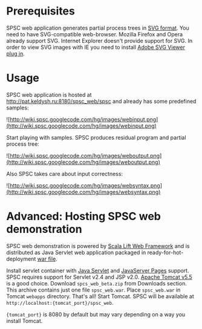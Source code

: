 # Prerequisites #

SPSC web application generates partial process trees in [SVG format](http://www.w3.org/Graphics/SVG/). You need to have SVG-compatible web-browser. Mozilla Firefox and Opera already support SVG. Internet Explorer doesn't provide support for SVG. In order to view SVG images with IE you need to install [Adobe SVG Viewer plug in](http://www.adobe.com/svg/viewer/install/main.html).

# Usage #
SPSC web application is hosted at http://pat.keldysh.ru:8180/spsc_web/spsc and already has  some predefined samples:

![http://wiki.spsc.googlecode.com/hg/images/webinput.png](http://wiki.spsc.googlecode.com/hg/images/webinput.png)

Start playing with samples. SPSC produces residual program and partial process tree:

![http://wiki.spsc.googlecode.com/hg/images/weboutput.png](http://wiki.spsc.googlecode.com/hg/images/weboutput.png)

Also SPSC takes care about input correctness:

![http://wiki.spsc.googlecode.com/hg/images/websyntax.png](http://wiki.spsc.googlecode.com/hg/images/websyntax.png)

# Advanced: Hosting SPSC web demonstration #
SPSC web demonstration is powered by [Scala Lift Web Framework](http://liftweb.net) and is distributed as Java Servlet web application packaged in ready-for-hot-deployment [war file](http://en.wikipedia.org/wiki/Sun_WAR_(file_format)).

Install servlet container with [Java Servlet](http://java.sun.com/products/servlets) and [JavaServer Pages](http://java.sun.com/products/jsp) support. SPSC requires support for Servlet v2.4 and JSP v2.0. [Apache Tomcat v5.5](http://tomcat.apache.org/) is a good choice. Download `spcs_web_beta.zip` from Downloads section. This archive contains just one file `spsc_web.war`. Place `spsc_web.war` in Tomcat `webapps` directory. That's all!
Start Tomcat. SPSC will be available at `http://localhost:{tomcat_port}/spsc_web`.

`{tomcat_port}` is 8080 by default but may vary depending on a way you install Tomcat.